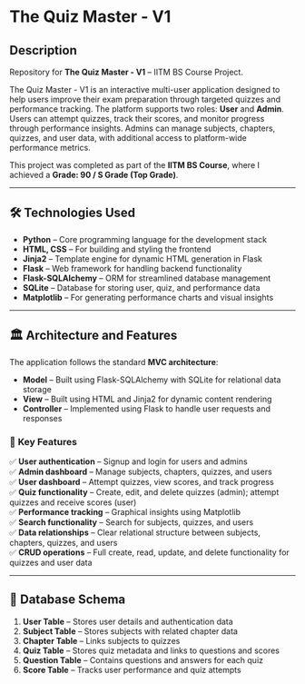 # The Quiz Master - V1  

## Description  
Repository for **The Quiz Master - V1** – IITM BS Course Project.  

The Quiz Master - V1 is an interactive multi-user application designed to help users improve their exam preparation through targeted quizzes and performance tracking. The platform supports two roles: **User** and **Admin**. Users can attempt quizzes, track their scores, and monitor progress through performance insights. Admins can manage subjects, chapters, quizzes, and user data, with additional access to platform-wide performance metrics.  

This project was completed as part of the **IITM BS Course**, where I achieved a **Grade: 90 / S Grade (Top Grade)**. 

---

## 🛠️ Technologies Used  
- **Python** – Core programming language for the development stack  
- **HTML, CSS** – For building and styling the frontend  
- **Jinja2** – Template engine for dynamic HTML generation in Flask  
- **Flask** – Web framework for handling backend functionality  
- **Flask-SQLAlchemy** – ORM for streamlined database management  
- **SQLite** – Database for storing user, quiz, and performance data  
- **Matplotlib** – For generating performance charts and visual insights  

---

## 🏛️ Architecture and Features  
The application follows the standard **MVC architecture**:  
- **Model** – Built using Flask-SQLAlchemy with SQLite for relational data storage  
- **View** – Built using HTML and Jinja2 for dynamic content rendering  
- **Controller** – Implemented using Flask to handle user requests and responses  

### 🌟 **Key Features**  
✅ **User authentication** – Signup and login for users and admins  
✅ **Admin dashboard** – Manage subjects, chapters, quizzes, and users  
✅ **User dashboard** – Attempt quizzes, view scores, and track progress  
✅ **Quiz functionality** – Create, edit, and delete quizzes (admin); attempt quizzes and receive scores (user)  
✅ **Performance tracking** – Graphical insights using Matplotlib  
✅ **Search functionality** – Search for subjects, quizzes, and users  
✅ **Data relationships** – Clear relational structure between subjects, chapters, quizzes, and users  
✅ **CRUD operations** – Full create, read, update, and delete functionality for quizzes and user data  

---

## 📂 Database Schema  
1. **User Table** – Stores user details and authentication data  
2. **Subject Table** – Stores subjects with related chapter data  
3. **Chapter Table** – Links subjects to quizzes  
4. **Quiz Table** – Stores quiz metadata and links to questions and scores  
5. **Question Table** – Contains questions and answers for each quiz  
6. **Score Table** – Tracks user performance and quiz attempts  

